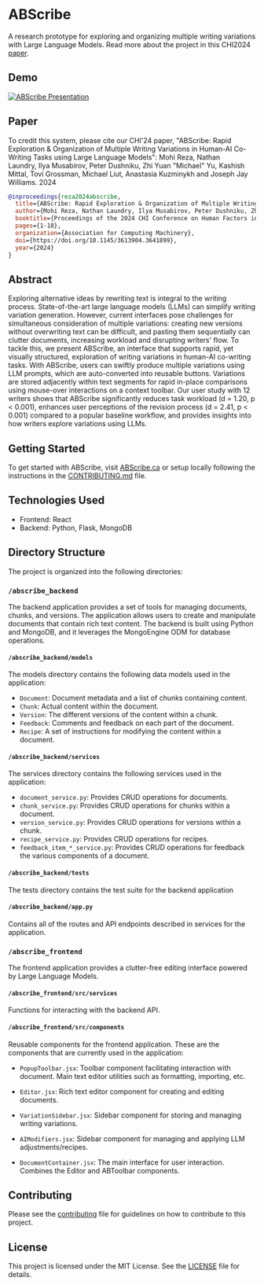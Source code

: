 # ABScribe

A research prototype for exploring and organizing multiple writing variations with Large Language Models.
Read more about the project in this CHI2024 [paper](https://arxiv.org/abs/2310.00117). 

## Demo

[![ABScribe Presentation](https://img.youtube.com/vi/ZHnnSJDDwYs/0.jpg)](https://www.youtube.com/watch?v=ZHnnSJDDwYs)

## Paper

To credit this system, please cite our CHI'24 paper, "ABScribe: Rapid Exploration & Organization of Multiple Writing Variations in Human-AI Co-Writing Tasks using Large Language Models":
Mohi Reza, Nathan Laundry, Ilya Musabirov, Peter Dushniku, Zhi Yuan "Michael" Yu, Kashish Mittal, Tovi Grossman, Michael Liut, Anastasia Kuzminykh and Joseph Jay Williams. 2024

```bibtex
@inproceedings{reza2024abscribe,
  title={ABScribe: Rapid Exploration & Organization of Multiple Writing Variations in Human-AI Co-Writing Tasks using Large Language Models},
  author={Mohi Reza, Nathan Laundry, Ilya Musabirov, Peter Dushniku, Zhi Yuan "Michael" Yu, Kashish Mittal, Tovi Grossman, Michael Liut, Anastasia Kuzminykh, Joseph Jay Williams},
  booktitle={Proceedings of the 2024 CHI Conference on Human Factors in Computing Systems},
  pages={1-18},
  organization={Association for Computing Machinery},
  doi={https://doi.org/10.1145/3613904.3641899},
  year={2024}
}
```

## Abstract

Exploring alternative ideas by rewriting text is integral to the writing process. State-of-the-art large language models (LLMs) can simplify writing variation generation. However, current interfaces pose challenges for simultaneous consideration of multiple variations: creating new versions without overwriting text can be difficult, and pasting them sequentially can clutter documents, increasing workload and disrupting writers' flow. To tackle this, we present ABScribe, an interface that supports rapid, yet visually structured, exploration of writing variations in human-AI co-writing tasks. With ABScribe, users can swiftly produce multiple variations using LLM prompts, which are auto-converted into reusable buttons. Variations are stored adjacently within text segments for rapid in-place comparisons using mouse-over interactions on a context toolbar. Our user study with 12 writers shows that ABScribe significantly reduces task workload (d = 1.20, p < 0.001), enhances user perceptions of the revision process (d = 2.41, p < 0.001) compared to a popular baseline workflow, and provides insights into how writers explore variations using LLMs.

## Getting Started

To get started with ABScribe, visit [ABScribe.ca](https://abscribe.ca) or setup locally following the instructions in the [CONTRIBUTING.md](CONTRIBUTING.md) file.

## Technologies Used

* Frontend: React
* Backend: Python, Flask, MongoDB

## Directory Structure

The project is organized into the following directories:

### `/abscribe_backend`

The backend application provides a set of tools for managing documents, chunks, and versions. The application allows users to create and manipulate documents that contain rich text content. The backend is built using Python and MongoDB, and it leverages the MongoEngine ODM for database operations. 

#### `/abscribe_backend/models`

The models directory contains the following data models used in the application:

* `Document`: Document metadata and a list of chunks containing content.
* `Chunk`: Actual content within the document.
* `Version`: The different versions of the content within a chunk.
* `Feedback`: Comments and feedback on each part of the document.
* `Recipe`: A set of instructions for modifying the content within a document.

#### `/abscribe_backend/services`

The services directory contains the following services used in the application:

* `document_service.py`: Provides CRUD operations for documents.
* `chunk_service.py`: Provides CRUD operations for chunks within a document.
* `version_service.py`: Provides CRUD operations for versions within a chunk.
* `recipe_service.py`: Provides CRUD operations for recipes.
* `feedback_item_*_service.py`: Provides CRUD operations for feedback the various components of a document.

#### `/abscribe_backend/tests`

The tests directory contains the test suite for the backend application

#### `/abscribe_backend/app.py`

Contains all of the routes and API endpoints described in services for the application.

### `/abscribe_frontend`

The frontend application provides a clutter-free editing interface powered by Large Language Models.

#### `/abscribe_frontend/src/services`

Functions for interacting with the backend API.

#### `/abscribe_frontend/src/components`

Reusable components for the frontend application. These are the components that are currently used in the application:

* `PopupToolbar.jsx`: Toolbar component facilitating interaction with document. Main text editor utilities such as formatting, importing, etc.

* `Editor.jsx`: Rich text editor component for creating and editing documents.

* `VariationSidebar.jsx`: Sidebar component for storing and managing writing variations.

* `AIModifiers.jsx`: Sidebar component for managing and applying LLM adjustments/recipes.

* `DocumentContainer.jsx`: The main interface for user interaction. Combines the Editor and ABToolbar components.

## Contributing

Please see the [contributing](CONTRIBUTING.md) file for guidelines on how to contribute to this project.

## License

This project is licensed under the MIT License. See the [LICENSE](LICENSE) file for details.
